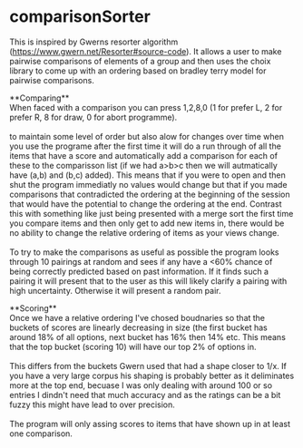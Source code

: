 # comparisonSorter
This is inspired by Gwerns resorter algorithm (https://www.gwern.net/Resorter#source-code). It allows a user to make pairwise comparisons of elements of a group and then uses the choix library to come up with an ordering based on bradley terry model for pairwise comparisons. 

</p>
**Comparing**
</br>
When faced with a comparison you can press 1,2,8,0 (1 for prefer L, 2 for prefer R, 8 for draw, 0 for abort programme). </br></br>
to maintain some level of order but also alow for changes over time when you use the programe after the first time it will do a run through of all the items that have a score and automatically add a comparison for each of these to the comparisson list (if we had a>b>c then we will autmatically have (a,b) and (b,c) added). This means that if you were to open and then shut the program immediatly no values would change but that if you made comparisons that contradicted the ordering at the beginning of the session that would have the potential to change the ordering at the end. Contrast this with something like just being presented with a merge sort the first time you compare items and then only get to add new items in, there would be no ability to change the relative ordering of items as your views change.</br></br>
To try to make the comparisons as useful as possible the program looks through 10 pairings at random and sees if any have a <60% chance of being correctly predicted based on past information. If it finds such a pairing it will present that to the user as this will likely clarify a pairing with high uncertainty. Otherwise it will present a random pair.

</p>
**Scoring** 
</br>
Once we have a relative ordering I've chosed boudnaries so that the buckets of scores are linearly decreasing in size (the first bucket has around 18% of all options, next bucket has 16% then 14% etc. This means that the top bucket (scoring 10) will have our top 2% of options in.</br></br>
This differs from the buckets Gwern used that had a shape closer to 1/x. If you have a very large corpus his shaping is probably better as it deliminates more at the top end, becuase I was only dealing with around 100 or so entries I dindn't need that much accuracy and as the ratings can be a bit fuzzy this might have lead to over precision. 
</br></br>
The program will only assing scores to items that have shown up in at least one comparison.


